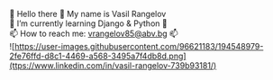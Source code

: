 👋 Hello there 👋 My name is Vasil Rangelov  
🌱 I’m currently learning Django & Python 🌱  
📫 How to reach me: vrangelov85@abv.bg 📫  
![https://user-images.githubusercontent.com/96621183/194548979-2fe76ffd-d8c1-4469-a568-3495a7f4db8d.png](ttps://www.linkedin.com/in/vasil-rangelov-739b93181/)
<!--
**vasskess/vasskess** is a ✨ _special_ ✨ repository because its `README.md` (this file) appears on your GitHub profile.
[![github](https://cloud.githubusercontent.com/assets/17016297/18839843/0e06a67a-83d2-11e6-993a-b35a182500e0.png)][1]: https://www.linkedin.com/in/vasil-rangelov-739b93181/ [2][![linkedin](https://cloud.githubusercontent.com/assets/17016297/18839848/0fc7e74e-83d2-11e6-8c6a-277fc9d6e067.png)][3]
Here are some ideas to get you started:

- 🔭 I’m currently working on ...
- 🌱 I’m currently learning ...
- 👯 I’m looking to collaborate on ...
- 🤔 I’m looking for help with ...
- 💬 Ask me about ...
![linkedin](https://user-images.githubusercontent.com/96621183/194548979-2fe76ffd-d8c1-4469-a568-3495a7f4db8d.png)

- 📫 How to reach me: ...
- 😄 Pronouns: ...
- ⚡ Fun fact: ...
-->
